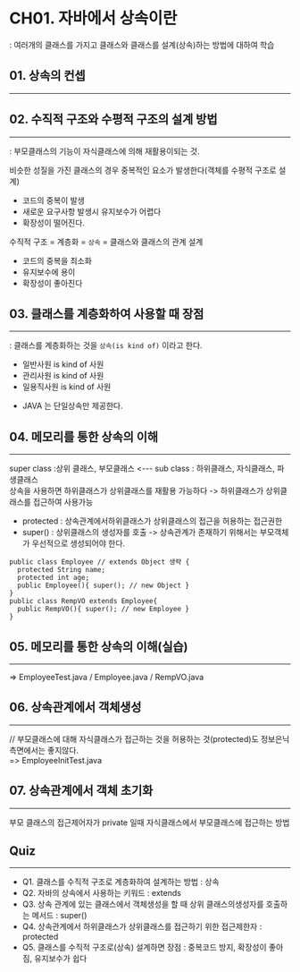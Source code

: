 # CH01. 자바에서 상속이란
: 여러개의 클래스를 가지고 클래스와 클래스를 설계(상속)하는 방법에 대하여 학습

## 01. 상속의 컨셉
---

## 02. 수직적 구조와 수평적 구조의 설계 방법
---
: 부모클래스의 기능이 자식클래스에 의해 재활용이되는 것.   

비슷한 성질을 가진 클래스의 경우 중복적인 요소가 발생한다(객체를 수평적 구조로 설계)   
- 코드의 중복이 발생
- 새로운 요구사항 발생시 유지보수가 어렵다
- 확장성이 떨어진다.

수직적 구조 = 계층화 = `상속` = 클래스와 클래스의 관계 설계
- 코드의 중복을 최소화
- 유지보수에 용이
- 확장성이 좋아진다


## 03. 클래스를 계층화하여 사용할 때 장점
---
: 클래스를 계층화하는 것을 `상속(is kind of)` 이라고 한다.   
- 일반사원 is kind of 사원
- 관리사원 is kind of 사원
- 일용직사원 is kind of 사원

* JAVA 는 단일상속만 제공한다.

## 04. 메모리를 통한 상속의 이해
---
super class :상위 클래스, 부모클래스 <---  sub class : 하위클래스, 자식클래스, 파생클래스   
상속을 사용하면 하위클래스가 상위클래스를 재활용 가능하다 -> 하위클래스가 상위클래스를 접근하여 사용가능

* protected : 상속관계에서하위클래스가 상위클래스의 접근을 허용하는 접근권한
* super() : 상위클래스의 생성자를 호출 -> 상속관계가 존재하기 위해서는 부모객체가 우선적으로 생성되어야 한다.
```
public class Employee // extends Object 생략 { 
  protected String name;
  protected int age;
  public Employee(){ super(); // new Object }
}
public class RempVO extends Employee{
  public RempVO(){ super(); // new Employee }
}
```

## 05. 메모리를 통한 상속의 이해(실습)
---

=> EmployeeTest.java / Employee.java / RempVO.java

## 06. 상속관계에서 객체생성
---
// 부모클래스에 대해 자식클래스가 접근하는 것을 허용하는 것(protected)도 정보은닉 측면에서는 좋지않다.   
=> EmployeeInitTest.java

## 07. 상속관계에서 객체 초기화
---
부모 클래스의 접근제어자가 private 일때 자식클래스에서 부모클래스에 접근하는 방법

## Quiz
---
- Q1. 클래스를 수직적 구조로 계층화하여 설계하는 방법 : 상속
- Q2. 자바의 상속에서 사용하는 키워드 : extends
- Q3. 상속 관계에 있는 클래스에서 객체생성을 할 때 상위 클래스의생성자를 호출하는 메서드 : super()
- Q4. 상속관계에서 하위클래스가 상위클래스를 접근하기 위한 접근제한자 : protected
- Q5. 클래스를 수직적 구조로(상속) 설계하면 장점 : 중복코드 방지, 확장성이 좋아짐, 유지보수가 쉽다

